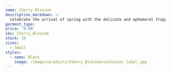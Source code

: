```yaml
---
name: Cherry Blossom
description_markdown: >-
  Celebrate the arrival of spring with the delicate and ephemeral fragrance of cherry blossoms, filling your space with the beauty of a blossoming garden.
garment_type:
price: '9.99'
sku: Cherry_Blossom
stock: 10
sizes:
  - Small
styles:
  - name: Black
    image: /images/products/Cherry_Blossom/container_label.jpg
---
```

